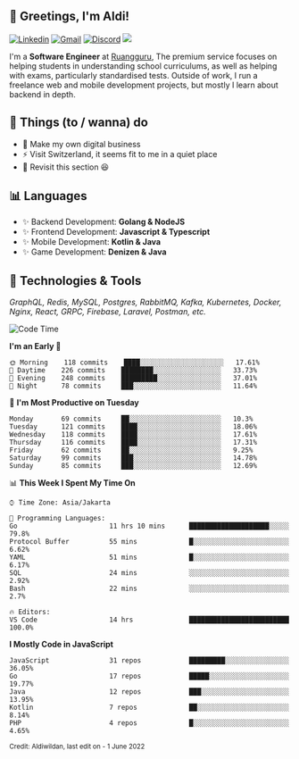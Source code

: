 <!-- Greetings -->
## 👋 Greetings, I'm Aldi!

<!-- Social Media -->
[![Linkedin](https://img.shields.io/badge/-aldiwildan-blue?style=flat&logo=Linkedin&logoColor=white)](https://www.linkedin.com/in/aldiwildan/)
[![Gmail](https://img.shields.io/badge/-aldiwild77@gmail.com-c14438?style=flat&logo=Gmail&logoColor=white)](mailto:aldiwild77@gmail.com)
[![Discord](https://img.shields.io/badge/-Chroma-5663F7?style=flat&logo=Discord&logoColor=white)](https://discord.gg/BUxraQ8)
![](https://komarev.com/ghpvc/?username=aldiwildan77&label=Visitor&color=2bbc8a)

<!-- Introduction -->
I'm a **Software Engineer** at [Ruangguru](https://ruangguru.com), The premium service focuses on helping students in understanding school curriculums, as well as helping with exams, particularly standardised tests. Outside of work, I run a freelance web and mobile development projects, but mostly I learn about backend in depth.

## 📃 Things (to / wanna) do
- 🐝 Make my own digital business
- ⚡ Visit Switzerland, it seems fit to me in a quiet place
- 🌱 Revisit this section 😆

## 📊 Languages
- ✨ Backend Development: **Golang & NodeJS**
- ✨ Frontend Development: **Javascript & Typescript**
- ✨ Mobile Development: **Kotlin & Java**
- ✨ Game Development: **Denizen & Java**

## 🔧 Technologies & Tools
*GraphQL, Redis, MySQL, Postgres, RabbitMQ, Kafka, Kubernetes, Docker, Nginx, React, GRPC, Firebase, Laravel, Postman, etc.*

<!--START_SECTION:waka-->
![Code Time](http://img.shields.io/badge/Code%20Time-772%20hrs%2046%20mins-blue)

**I'm an Early 🐤** 

```text
🌞 Morning    118 commits    ████░░░░░░░░░░░░░░░░░░░░░   17.61% 
🌆 Daytime    226 commits    ████████░░░░░░░░░░░░░░░░░   33.73% 
🌃 Evening    248 commits    █████████░░░░░░░░░░░░░░░░   37.01% 
🌙 Night      78 commits     ███░░░░░░░░░░░░░░░░░░░░░░   11.64%

```
📅 **I'm Most Productive on Tuesday** 

```text
Monday       69 commits     ██░░░░░░░░░░░░░░░░░░░░░░░   10.3% 
Tuesday      121 commits    ████░░░░░░░░░░░░░░░░░░░░░   18.06% 
Wednesday    118 commits    ████░░░░░░░░░░░░░░░░░░░░░   17.61% 
Thursday     116 commits    ████░░░░░░░░░░░░░░░░░░░░░   17.31% 
Friday       62 commits     ██░░░░░░░░░░░░░░░░░░░░░░░   9.25% 
Saturday     99 commits     ███░░░░░░░░░░░░░░░░░░░░░░   14.78% 
Sunday       85 commits     ███░░░░░░░░░░░░░░░░░░░░░░   12.69%

```


📊 **This Week I Spent My Time On** 

```text
⌚︎ Time Zone: Asia/Jakarta

💬 Programming Languages: 
Go                       11 hrs 10 mins      ████████████████████░░░░░   79.8% 
Protocol Buffer          55 mins             █░░░░░░░░░░░░░░░░░░░░░░░░   6.62% 
YAML                     51 mins             █░░░░░░░░░░░░░░░░░░░░░░░░   6.17% 
SQL                      24 mins             ░░░░░░░░░░░░░░░░░░░░░░░░░   2.92% 
Bash                     22 mins             ░░░░░░░░░░░░░░░░░░░░░░░░░   2.7%

🔥 Editors: 
VS Code                  14 hrs              █████████████████████████   100.0%

```

**I Mostly Code in JavaScript** 

```text
JavaScript               31 repos            █████████░░░░░░░░░░░░░░░░   36.05% 
Go                       17 repos            █████░░░░░░░░░░░░░░░░░░░░   19.77% 
Java                     12 repos            ███░░░░░░░░░░░░░░░░░░░░░░   13.95% 
Kotlin                   7 repos             ██░░░░░░░░░░░░░░░░░░░░░░░   8.14% 
PHP                      4 repos             █░░░░░░░░░░░░░░░░░░░░░░░░   4.65%

```



<!--END_SECTION:waka-->

<sub>Credit: Aldiwildan, last edit on - 1 June 2022</sub>
